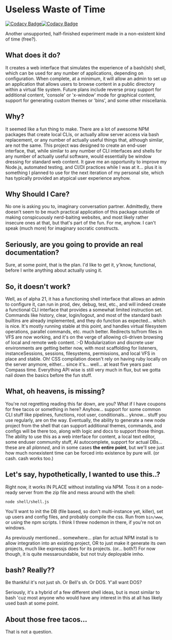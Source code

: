 # Useless Waste of Time

[![Codacy Badge](https://api.codacy.com/project/badge/Grade/fbd2b2d2f91d42c18af03592a6cb704b)](https://app.codacy.com/app/bangerkuwranger/uwot?utm_source=github.com&utm_medium=referral&utm_content=bangerkuwranger/uwot&utm_campaign=Badge_Grade_Dashboard)[![Codacy Badge](https://api.codacy.com/project/badge/Coverage/ddb5a7c96cc64fe59bcf82ac7c8c22d0)](https://www.codacy.com/app/bangerkuwranger/uwot?utm_source=github.com&amp;utm_medium=referral&amp;utm_content=bangerkuwranger/uwot&amp;utm_campaign=Badge_Coverage)

Another unsupported, half-finished experiment made in a non-existent kind of time (free?).

## What does it do?

It creates a web interface that simulates the experience of a bash(ish) shell, which can be used for any number of applications, depending on configuration. When complete, at a minimum, it will allow an admin to set up an application that allows users to browse content in a public directory within a virtual file system. Future plans include reverse proxy support for additional content, 'console' or 'x-window' mode for graphical content, support for generating custom themes or 'bins', and some other miscellania.

## Why?

It seemed like a fun thing to make. There are a lot of awesome NPM packages that create local CLIs, or actually allow server access via bash replacement, or any number of actually useful things that, although similar, are not the same. This project was designed to create an end-user interface, that, while similar to any number of CLI interfaces and shells for any number of actually useful software, would essentially be window dressing for standard web content. It gave me an opportunity to improve my Node.js, automated testing, and CI/DI practices while I was at it... plus it is something I planned to use for the next iteration of my personal site, which has typically provided an atypical user experience anyhow.

## Why Should I Care?

No one is asking you to, imaginary conversation partner. Admittedly, there doesn't seem to be much practical application of this package outside of making conspicuously nerd-baiting websites, and most likely rather insecure ones at that, but that's part of the fun. For me, anyhow. I can't speak (much more) for imaginary socratic constructs.

## Seriously, are you going to provide an real documentation?

Sure, at some point, that is the plan. I'd like to get it, y'know, functional, before I write anything about actually using it.

## So, it doesn't work?

Well, as of alpha 21, it has a functioning shell interface that allows an admin to configure it, can run in prod, dev, debug, test, etc., and will indeed create a functional CLI interface that provides a somewhat limited instruction set. Commands like history, clear, login/logout, and most of the standard bash builtins are already implemented, and they do function as expected... which is nice. It's mostly running stable at this point, and handles virtual filesystem operations, parallel commands, etc. much better. Redirects to/from files in VFS are now working, and it's on the verge of allowing cli-driven browsing of local and remote web content. :-D Modularization and discrete user environments are getting better now, with most scaffolding for listeners, instanceSessions, sessions, filesystems, permissions, and local VFS in place and stable. Oh! CSS compilation doesn't rely on having ruby locally on the server anymore, either... since it's... well... at least five years past Compass time. Everything API wise is still very much in flux, but we gotta nail down the basics before the fun stuff.

## What, oh heavens, is missing?

You're not regretting reading this far down, are you? What if I have coupons for free tacos or something in here? Anyhow... support for some common CLI stuff like pipelines, functions, root user, conditionals... yknow... stuff you use regularly, are on the way. Eventually, the ability to generate a new node project from the shell that can support additional themes, commands, and configs will be there too, along with logic and docs to support those things. The ability to use this as a web interface for content, a local text editor, some enduser community stuff, AI autocomplete, support for actual DBs... these are all _planned_, and in some cases __the entire point__, but we'll see just how much nonexistent time can be forced into existence by pure will. (or cash. cash works too.)

## Let's say, __hypothetically__, I wanted to use this..?

Right now, it works IN PLACE without installing via NPM. Toss it on a node-ready server from the zip file and mess around with the shell:

`node shell/shell.js`

You'll want to init the DB (file based, so don't multi-instance yet, killer), set up users and config files, and probably compile the css. Run from `bin/www`, or using the npm scripts. I think I threw nodemon in there, if you're not on windows. 

As previously mentioned... somewhere... plan for actual NPM install is to allow integration into an existing project, OR to just make it generate its own projects, much like expressjs does for its projects. (or... both?) For now though, it is quite messaroundable, but not truly deployable imho.

## bash? Really??

Be thankful it's not just sh. Or Bell's sh. Or DOS. Y'all want DOS?

Seriously, it's a hybrid of a few different shell ideas, but is most similar to bash 'cuz most anyone who would have any interest in this at all has likely used bash at some point.

## About those free tacos...

That is not a question.
